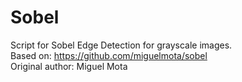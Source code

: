 # Sobel
Script for Sobel Edge Detection for grayscale images.  
Based on: https://github.com/miguelmota/sobel  
Original author: Miguel Mota
